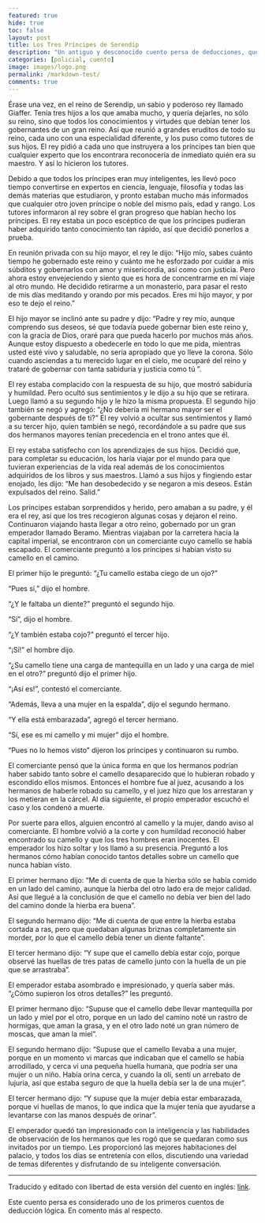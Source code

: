 ```yaml
---
featured: true
hide: true
toc: false
layout: post
title: Los Tres Príncipes de Serendip
description: "Un antiguo y desconocido cuento persa de deducciones, que muestra porqué no deberíamos ufanarnos de nuestro conocimiento."
categories: [policial, cuento]
image: images/logo.png
permalink: /markdown-test/
comments: true
---
```


Érase una vez, en el reino de Serendip, un sabio y poderoso rey llamado Giaffer. Tenía tres hijos a los que amaba mucho, y quería dejarles, no sólo su reino, sino que todos los conocimientos y virtudes que debían tener los gobernantes de un gran reino. Así que reunió a grandes eruditos de todo su reino, cada uno con una especialidad diferente, y los puso como tutores de sus hijos. El rey pidió a cada uno que instruyera a los príncipes tan bien que cualquier experto que los encontrara reconocería de inmediato quién era su maestro. Y así lo hicieron los tutores.

Debido a que todos los príncipes eran muy inteligentes, les llevó poco tiempo convertirse en expertos en ciencia, lenguaje, filosofía y todas las demás materias que estudiaron, y pronto estaban mucho más informados que cualquier otro joven príncipe o noble del mismo país, edad y rango. Los tutores informaron al rey sobre el gran progreso que habían hecho los príncipes. El rey estaba un poco escéptico de que los príncipes pudieran haber adquirido tanto conocimiento tan rápido, así que decidió ponerlos a prueba.

En reunión privada con su hijo mayor, el rey le dijo: “Hijo mío, sabes cuánto tiempo he gobernado este reino y cuánto me he esforzado por cuidar a mis súbditos y gobernarlos con amor y misericordia, así como con justicia. Pero ahora estoy envejeciendo y siento que es hora de concentrarme en mi viaje al otro mundo. He decidido retirarme a un monasterio, para pasar el resto de mis días meditando y orando por mis pecados. Eres mi hijo mayor, y por eso te dejo el reino.”

El hijo mayor se inclinó ante su padre y dijo: “Padre y rey mío, aunque comprendo sus deseos, sé que todavía puede gobernar bien este reino y, con la gracia de Dios, oraré para que pueda hacerlo por muchos más años. Aunque estoy dispuesto a obedecerle en todo lo que me pida, mientras usted esté vivo y saludable, no sería apropiado que yo lleve la corona. Sólo cuando asciendas a tu merecido lugar en el cielo, me ocuparé del reino y trataré de gobernar con tanta sabiduría y justicia como tú ”.

El rey estaba complacido con la respuesta de su hijo, que mostró sabiduría y humildad. Pero ocultó sus sentimientos y le dijo a su hijo que se retirara. Luego llamó a su segundo hijo y le hizo la misma propuesta. El segundo hijo también se negó y agregó: “¿No debería mi hermano mayor ser el gobernante después de ti?” El rey volvió a ocultar sus sentimientos y llamó a su tercer hijo, quien también se negó, recordándole a su padre que sus dos hermanos mayores tenían precedencia en el trono antes que él.

El rey estaba satisfecho con los aprendizajes de sus hijos. Decidió que, para completar su educación, los haría viajar por el mundo para que tuvieran experiencias de la vida real además de los conocimientos adquiridos de los libros y sus maestros.
Llamó a sus hijos y fingiendo estar enojado, les dijo: “Me han desobedecido y se negaron a mis deseos. Están expulsados del reino. Salid.”

Los príncipes estaban sorprendidos y herido, pero amaban a su padre, y él era el rey, así que los tres recogieron algunas cosas y dejaron el reino. Continuaron viajando hasta llegar a otro reino, gobernado por un gran emperador llamado Beramo.
Mientras viajaban por la carretera hacia la capital imperial, se encontraron con un comerciante cuyo camello se había escapado. El comerciante preguntó a los príncipes si habían visto su camello en el camino.

El primer hijo le preguntó: “¿Tu camello estaba ciego de un ojo?”

“Pues sí,” dijo el hombre.

“¿Y le faltaba un diente?” preguntó el segundo hijo.

“Sí”, dijo el hombre.

“¿Y también estaba cojo?” preguntó el tercer hijo.

“¡Sí!” el hombre dijo.

“¿Su camello tiene una carga de mantequilla en un lado y una carga de miel en el otro?” preguntó dijo el primer hijo.

“¡Así es!”, contestó el comerciante.

“Además, lleva a una mujer en la espalda”, dijo el segundo hermano.

“Y ella está embarazada”, agregó el tercer hermano.

“Sí, ese es mi camello y mi mujer” dijo el hombre.

“Pues no lo hemos visto” dijeron los príncipes y continuaron su rumbo.

El comerciante pensó que la única forma en que los hermanos podrían haber sabido tanto sobre el camello desaparecido que lo hubieran robado y escondido ellos mismos. Entonces el hombre fue al juez, acusando a los hermanos de haberle robado su camello, y el juez hizo que los arrestaran y los metieran en la cárcel. Al día siguiente, el propio emperador escuchó el caso y los condenó a muerte.

Por suerte para ellos, alguien encontró al camello y la mujer, dando aviso al comerciante. El hombre volvió a la corte y con humildad reconoció haber encontrado su camello y que los tres hombres eran inocentes. El emperador los hizo soltar y los llamó a su presencia. Preguntó a los hermanos cómo habían conocido tantos detalles sobre un camello que nunca habían visto.

El primer hermano dijo: “Me di cuenta de que la hierba sólo se había comido en un lado del camino, aunque la hierba del otro lado era de mejor calidad. Así que llegué a la conclusión de que el camello no debía ver bien del lado del camino donde la hierba era buena”.

El segundo hermano dijo: “Me di cuenta de que entre la hierba estaba cortada a ras, pero que quedaban algunas briznas completamente sin morder, por lo que el camello debía tener un diente faltante”.

El tercer hermano dijo: “Y supe que el camello debía estar cojo, porque observé las huellas de tres patas de camello junto con la huella de un pie que se arrastraba”.

El emperador estaba asombrado e impresionado, y quería saber más. “¿Cómo supieron los otros detalles?” les preguntó.

El primer hermano dijo: “Supuse que el camello debe llevar mantequilla por un lado y miel por el otro, porque en un lado del camino noté un rastro de hormigas, que aman la grasa, y en el otro lado noté un gran número de moscas, que aman la miel”.

El segundo hermano dijo: “Supuse que el camello llevaba a una mujer, porque en un momento vi marcas que indicaban que el camello se había arrodillado, y cerca vi una pequeña huella humana, que podría ser una mujer o un niño. Había orina cerca, y cuando la olí, sentí un arrebato de lujuria, así que estaba seguro de que la huella debía ser la de una mujer”.

El tercer hermano dijo: “Y supuse que la mujer debía estar embarazada, porque vi huellas de manos, lo que indica que la mujer tenía que ayudarse a levantarse con las manos después de orinar”.

El emperador quedó tan impresionado con la inteligencia y las habilidades de observación de los hermanos que les rogó que se quedaran como sus invitados por un tiempo. Les proporcionó las mejores habitaciones del palacio, y todos los días se entretenía con ellos, discutiendo una variedad de temas diferentes y disfrutando de su inteligente conversación.

---

Traducido y editado con libertad de esta versión del cuento en inglés: [link](https://multoghost.wordpress.com/2018/05/03/the-three-princes-of-serendip-and-the-one-eyed-camel/).

Este cuento persa es considerado uno de los primeros cuentos de deducción lógica. En []() comento más al respecto.